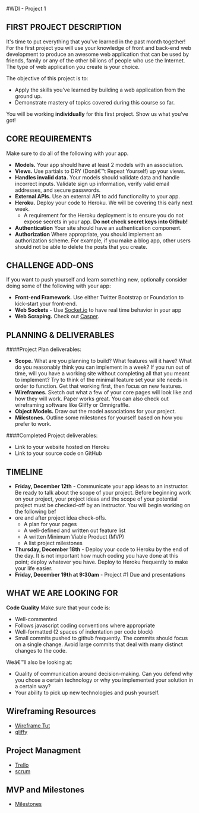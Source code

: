 #WDI - Project 1

## FIRST PROJECT DESCRIPTION

It's time to put everything that you've learned in the past month together! For the first project you will use your knowledge of front and back-end web development to produce an awesome web application that can be used by friends, family or any of the other billions of people who use the Internet. The type of web application you create is your choice.

The objective of this project is to:

* Apply the skills you've learned by building a web application from the ground up.
* Demonstrate mastery of topics covered during this course so far.

You will be working **individually** for this first project. Show us what you've got!

## CORE REQUIREMENTS
Make sure to do all of the following with your app.

* **Models.** Your app should have at least 2 models with an association.
* **Views.** Use partials to DRY (Donâ€™t Repeat Yourself) up your views.
* **Handles invalid data.** Your models should validate data and handle incorrect inputs. Validate sign up information, verify valid email addresses, and secure passwords.
* **External APIs.** Use an external API to add functionality to your app.
* **Heroku.** Deploy your code to Heroku. We will be covering this early next week.
	* A requirement for the Heroku deployment is to ensure you do not expose secrets in your app.  __Do not check secret keys into Github!__
* **Authentication** Your site should have an authentication component.  
* **Authorization** Where appropriate, you should implement an authorization scheme.  For example, if you make a blog app, other users should not be able to delete the posts that you create.


## CHALLENGE ADD-ONS
If you want to push yourself and learn something new, optionally consider doing some of the following with your app:

* **Front-end Framework.** Use either Twitter Bootstrap or Foundation to kick-start your front-end.
* **Web Sockets** - Use [Socket.io](http://socket.io/) to have real time behavior in your app
* **Web Scraping.** Check out [Casper](http://casperjs.org/).

## PLANNING & DELIVERABLES

####Project Plan deliverables:

* **Scope.** What are you planning to build? What features will it have? What do you reasonably think you can implement in a week?  If you run out of time, will you have a working site without completing all that you meant to implement?  Try to think of the minimal feature set your site needs in order to function.  Get that working first, then focus on new features.
* **Wireframes.** Sketch out what a few of your core pages will look like and how they will work. Paper works great. You can also check out wireframing software like Gliffy or Omnigraffle.
* **Object Models.** Draw out the model associations for your project.
* **Milestones.** Outline some milestones for yourself based on how you prefer to work.

####Completed Project deliverables:

* Link to your website hosted on Heroku
* Link to your source code on GitHub


## TIMELINE

* __Friday, December 12th__ - Communicate your app ideas to an instructor. Be ready to talk about the scope of your project. Before beginning work on your project, your project ideas and the scope of your potential project must be checked-off by an instructor. You will begin working on the following bef
* ore and after project idea check-offs.
    - A plan for your pages
    - A well-defined and written out feature list 
    - A written Minimum Viable Product (MVP)
    - A list project milestones
* __Thursday, December 18th__ - Deploy your code to Heroku by the end of the day.  It is not important how much coding you have done at this point; deploy whatever you have.  Deploy to Heroku frequently to make your life easier.
* __Friday, December 19th at 9:30am__ - Project #1 Due and presentations 

## WHAT WE ARE LOOKING FOR
__Code Quality__ Make sure that your code is:

* Well-commented
* Follows javascript coding conventions where appropriate
* Well-formatted (2 spaces of indentation per code block)
* Small commits pushed to github frequently.  The commits should focus on a single change. Avoid large commits that deal with many distinct changes to the code.

Weâ€™ll also be looking at:

* Quality of communication around decision-making. Can you defend why you chose a certain technology or why you implemented your solution in a certain way?
* Your ability to pick up new technologies and push yourself.


## Wireframing Resources

* [Wireframe Tut](http://webdesign.tutsplus.com/articles/a-beginners-guide-to-wireframing--webdesign-7399)
* [gliffy](http://www.gliffy.com)

## Project Managment

* [Trello](http://www.trello.com)
* [scrum](http://en.wikipedia.org/wiki/Scrum_%28software_development%29#Events)

## MVP and Milestones

* [Milestones](http://www.pmhut.com/the-10-traits-of-highly-effective-project-milestones)